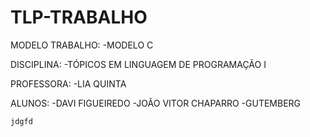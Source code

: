 # TLP-TRABALHO

MODELO TRABALHO:
	-MODELO C
	
DISCIPLINA:
	-TÓPICOS EM LINGUAGEM DE PROGRAMAÇÃO I

PROFESSORA:
	-LIA QUINTA

ALUNOS: 
	-DAVI FIGUEIREDO
	-JOÃO VITOR CHAPARRO
	-GUTEMBERG
	
	jdgfd

 
